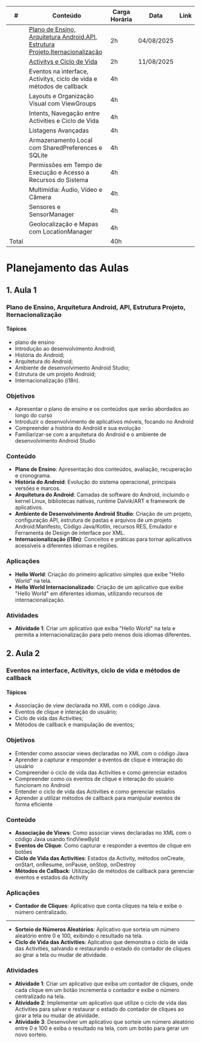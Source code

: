 


| #  | Conteúdo                                                                                   | Carga Horária  |Data      | Link |
|----|--------------------------------------------------------------------------------------------|----------------|----------|------|
|   | [Plano de Ensino, Arquitetura Android,API, Estrutura Projeto,Iternacionalização](#1-aula-1) | 2h             |04/08/2025|      |
|   | [Activitys e Ciclo de Vida](#2-aula-2) | 2h             |11/08/2025|      |
|   | Eventos na interface, Activitys, ciclo de vida e  métodos de callback                       | 4h             |          |      |
|   | Layouts e Organização Visual com ViewGroups                                                 | 4h             |          |      |
|   | Intents, Navegação entre Activities e Ciclo de Vida                                         | 4h             |          |      |
|   | Listagens Avançadas                                                                         | 4h             |          |      |
|   | Armazenamento Local com SharedPreferences e SQLite                                          | 4h             |          |      |
|   | Permissões em Tempo de Execução e Acesso a Recursos do Sistema                              | 4h             |          |      |
|   | Multimídia: Áudio, Vídeo e Câmera                                                           | 4h             |          |      |
|   | Sensores e SensorManager                                                                    | 4h             |          |      |
|  | Geolocalização e Mapas com LocationManager                                                   | 4h             |          |      |
| Total|                                                                                          | 40h            |          |      |

# Planejamento das Aulas
## 1. Aula 1 
### Plano de Ensino, Arquitetura Android, API, Estrutura Projeto, Iternacionalização
#### Tópicos
- plano de ensino
- Introdução ao desenvolvimento Android;
- História do Android;
- Arquitetura do Android;
- Ambiente de desenvolvimento Android Studio;
- Estrutura de um projeto Android;
- Internacionalização (i18n).
### Objetivos
* Apresentar o plano de ensino e os conteúdos que serão abordados ao longo do curso
* Introduzir o desenvolvimento de aplicativos móveis, focando no Android
* Compreender a história do Android e sua evolução
* Familiarizar-se com a arquitetura do Android e o ambiente de desenvolvimento Android Studio
### Conteúdo
* **Plano de Ensino**: Apresentação dos conteúdos, avaliação, recuperação e cronograma.
* **História do Android**: Evolução do sistema operacional, principais versões e marcos.
* **Arquitetura do Android**: Camadas de software do Android, incluindo o kernel Linux, bibliotecas nativas, runtime Dalvik/ART e framework de aplicativos.
* **Ambiente de Desenvolvimento Android Studio**: Criação de um projeto, configuração API, estrutura de pastas e arquivos de um projeto Android:Manifesto, Código Java/Kotlin, recursos RES, Emulador  e Ferramenta de Design de interface por XML.
* **Internacionalização (i18n)**: Conceitos e práticas para tornar aplicativos acessíveis a diferentes idiomas e regiões.
### Aplicações
* **Hello World**: Criação do primeiro aplicativo simples que exibe "Hello World" na tela.
* **Hello World Internacionalizado**: Criação de um aplicativo que exibe "Hello World" em diferentes idiomas, utilizando recursos de internacionalização.
<!--* **Contador de Cliques**: Aplicativo que conta cliques na tela e exibe o número centralizado.
* **Sorteio de Números Aleatórios**: Aplicativo que sorteia um número aleatório entre 0 e 100, exibindo o resultado na tela.  -->

### Atividades
* **Atividade 1**: Criar um aplicativo que exiba "Hello World" na tela e permita a internacionalização para pelo menos dois idiomas diferentes.
<!-- * **Atividade 2**: Desenvolver um contador de cliques que exiba o número de cliques em um TextView centralizado na tela.
* **Atividade 3**: Criar um aplicativo que sorteie um número aleatório entre 0 e 100 e exiba o resultado na tela.  -->

## 2. Aula 2
### Eventos na interface, Activitys, ciclo de vida e  métodos de callback
#### Tópicos
- Associação de view declarada no XML com o código Java.
- Eventos de clique e interação do usuário;
- Ciclo de vida das Activities;
- Métodos de callback e manipulação de eventos;
### Objetivos
* Entender como associar views declaradas no XML com o código Java
* Aprender a capturar e responder a eventos de clique e interação do usuário
* Compreender o ciclo de vida das Activities e como gerenciar estados
* Compreender como os eventos de clique e interação do usuário funcionam no Android
* Entender o ciclo de vida das Activities e como gerenciar estados
* Aprender a utilizar métodos de callback para manipular eventos de forma eficiente
### Conteúdo
* **Associação de Views**: Como associar views declaradas no XML com o código Java usando findViewById
* **Eventos de Clique**: Como capturar e responder a eventos de clique em botões
* **Ciclo de Vida das Activities**: Estados da Activity, métodos onCreate, onStart, onResume, onPause, onStop, onDestroy
* **Métodos de Callback**: Utilização de métodos de callback para gerenciar eventos e estados da Activity
### Aplicações
* **Contador de Cliques**: Aplicativo que conta cliques na tela e exibe o número centralizado.
* ***
* **Sorteio de Números Aleatórios**: Aplicativo que sorteia um número aleatório entre 0 e 100, exibindo o resultado na tela.
* **Ciclo de Vida das Activities**: Aplicativo que demonstra o ciclo de vida das Activities, salvando e restaurando o estado do contador de cliques ao girar a tela ou mudar de atividade.

### Atividades
* **Atividade 1**: Criar um aplicativo que exiba um contador de cliques, onde cada clique em um botão incrementa o contador e exibe o número centralizado na tela.
* **Atividade 2**: Implementar um aplicativo que utilize o  ciclo de vida das Activities para salvar e restaurar o estado do contador de cliques ao girar a tela ou mudar de atividade.
* **Atividade 3**: Desenvolver um aplicativo que sorteie um número aleatório entre 0 e 100 e exiba o resultado na tela, com um botão para gerar um novo sorteio.


